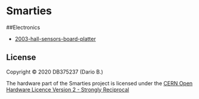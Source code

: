 # Smarties

##Electronics
* [2003-hall-sensors-board-platter](https://github.com/DB375237/smarties/tree/master/hardware/2003-hall-sensors-board-platter)

## License

Copyright © 2020 DB375237 (Dario B.)

The hardware part of the Smarties project is licensed under the [CERN Open Hardware Licence Version 2 - Strongly Reciprocal]()